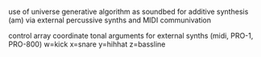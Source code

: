 use of universe generative algorithm as soundbed for additive synthesis (am) via external percussive synths and MIDI communivation


control array coordinate tonal arguments for external synths (midi, PRO-1, PRO-800)
w=kick
x=snare
y=hihhat
z=bassline
